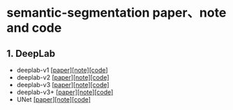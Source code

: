 # semantic-segmentation paper、note and code
## 1. DeepLab
* deeplab-v1 [[paper]](https://arxiv.org/pdf/1412.7062.pdf)[[note]](https://blog.csdn.net/zxdd2018/article/details/108599389)[[code]](https://github.com/CoinCheung/Deeplab-Large-FOV)
* deeplab-v2 [[paper]](https://arxiv.org/abs/1606.00915)[[note]](https://blog.csdn.net/zxdd2018/article/details/108638485)[[code]](https://github.com/kazuto1011/deeplab-pytorch)
* deeplab-v3 [[paper]](https://arxiv.org/pdf/1706.05587.pdf)[[note]](https://blog.csdn.net/zxdd2018/article/details/108666403)[[code]](https://github.com/kazuto1011/deeplab-pytorch)
* deeplab-v3+ [[paper]](https://arxiv.org/pdf/1802.02611.pdf)[[note]](https://blog.csdn.net/zxdd2018/article/details/108677354)[[code]](https://github.com/YudeWang/deeplabv3plus-pytorch)
* UNet [[paper]](https://arxiv.org/pdf/1505.04597.pdf)[[note]](https://blog.csdn.net/zxdd2018/article/details/108893561)[[code]](https://github.com/milesial/Pytorch-UNet)
